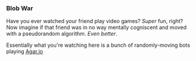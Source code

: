 ### Blob War

Have you ever watched your friend play video games? <i>Super</i>  fun, right?
Now imagine if that friend was in no way mentally cogniscent and moved with a pseudorandom algorithm. *Even better*.

Essentially what you're watching here is a bunch of randomly-moving bots playing [Agar.io](https://en.wikipedia.org/wiki/Agar.io)

<script src='https://cdnjs.cloudflare.com/ajax/libs/processing.js/1.6.6/processing.js'></script>
<center><canvas data-processing-sources='/projects/processing/blobwar.txt'></canvas></center>